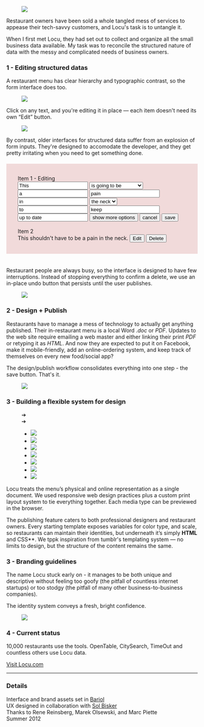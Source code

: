 <figure>
	<div class="browser">
		<img src="img/locu/locu-ui.png"/>
	</div>
</figure>

Restaurant owners have been sold a whole tangled mess of services to appease their tech-savvy customers, and Locu's task is to untangle it.

When I first met Locu, they had set out to collect and organize all the small business data available. My task was to reconcile the structured nature of data with the messy and complicated needs of business owners.


### 1 - Editing structured datas

A restaurant menu has clear hierarchy and typographic contrast, so the form interface does too. 

<figure class="inset">
	<img src="img/locu/locu-edit.gif"/>
</figure>

Click on any text, and you're editing it in place — each item doesn't need its own “Edit” button.

<figure class="inset">
	<img src="img/locu/locu-options.gif"/>
</figure>

By contrast, older interfaces for structured data suffer from an explosion of form inputs. They're designed to accomodate the developer, and they get pretty irritating when you need to get something done.

<p style="padding: 30px; background:rgb(241, 218, 218); margin: 20px 0 2.5em; position: relative;">
	Item 1 - Editing<br>
	<span>
		<input value="This" />
		<select>
			<option>is going to be</option>
			<option>already is</option>
			<option>shouldn't have to be</option>
		</select>
		<input value="a" />
		<input value="pain" />
		<input value="in" />
		<select>
			<option>the neck</option>
			<option>the ass</option>
		</select>
		<input value="to" />
		<input value="keep" />
		<input value="up to date" />
		<button>show more options</button>
		<button>cancel</button>
		<button class="primary" onclick='var retVal = prompt("These popups are extremeley irritating, don’t you think? ", "Yeah");
	   alert("You have entered: " +  retVal );'>save</button>
	</span>
	<br><br>Item 2<br>
	This shouldn't have to be a pain in the neck.
	<button>Edit</button>
	<button>Delete</button>
</p>


Restaurant people are always busy, so the interface is designed to have few interruptions. Instead of stopping everything to confirm a delete, we use an in-place undo button that persists until the user publishes. 
<figure class="inset">
	<img src="img/locu/locu-undo.gif"/>
</figure>

### 2 - Design + Publish

Restaurants have to manage a mess of technology to actually get anything published. Their in-restaurant menu is a local Word *.doc* or *PDF*. Updates to the web site require emailing a web master and either linking their print *PDF* or retyping it as *HTML*. And now they are expected to put it on Facebook, make it mobile-friendly, add an online-ordering system, and keep track of themselves on every new food/social app?

The design/publish workflow consolidates everything into one step - the save button. That's it.


<figure class="inset">
	<img src="img/locu/locu-scroll.gif"/>
</figure>

### 3 - Building a flexible system for design

<figure>
	<div class="prev" onclick='slider.prev();return false;'>➔</div> 
	<div class="next" onclick='slider.next();return false;'>➔</div>
	<div id="slider1" class="slider">
		<ul>
			<li>
				<img src="img/locu/theme/circle.png"/>
			</li>
			<li>
				<img src="img/locu/theme/metric.png"/>
			</li>
			<li>
				<img src="img/locu/theme/slab.png"/>
			</li>
			<li>
				<img src="img/locu/theme/original.png"/>
			</li>
			<li>
				<img src="img/locu/theme/squares.png"/>
			</li>
			<li>
				<img src="img/locu/theme/metropolitan.png"/>
			</li>
			<li>
				<img src="img/locu/theme/grid.png"/>
			</li>
		</ul>
	</div>
</figure>

<script>
	var slider = new Swipe(document.getElementById('slider1'));
</script>

Locu treats the menu’s physical and online representation as a single document. We used responsive web design practices plus a custom print layout system to tie everything together. Each media type can be previewed in the browser.

The publishing feature caters to both professional designers and restaurant owners. Every starting template exposes variables for color type, and scale, so restaurants can maintain their identities, but underneath it’s simply **HTML** and CSS**. We tppk inspiration from tumblr's templating system — no limits to design, but the structure of the content remains the same.

### 3 - Branding guidelines

The name Locu stuck early on - it manages to be both unique and descriptive without feeling too goofy (the pitfall of countless internet startups) or too stodgy (the pitfall of many other business-to-business companies).

The identity system conveys a fresh, bright confidence.

<figure>
	<img src="img/locu/logo.png"/>
</figure>

### 4 - Current status

10,000 restaurants use the tools. OpenTable, CitySearch, TimeOut and countless others use Locu data.

<a href="//locu.com" class="btn">Visit Locu.com</a>

<hr>

### Details

Interface and brand assets set in [Bariol](http://www.bariol.com/) <br/> UX designed in collaboration with [Sol Bisker](http://biskerrific.com/) <br/>Thanks to Rene Reinsberg, Marek Olsewski, and Marc Piette <br/> Summer 2012